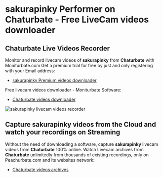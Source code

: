 # sakurapinky Performer on Chaturbate - Free LiveCam videos downloader

## Chaturbate Live Videos Recorder

Monitor and record livecam videos of **sakurapinky** from **Chaturbate** with Moniturbate.com
Get a premium trial for free by just and only registering with your Email address:
* [sakurapinky Premium videos downloader](https://moniturbate.com/request-demo-licence-key.html)

Free livecam videos downloader - Moniturbate Software:
* [Chaturbate videos downloader](https://moniturbate.com/moniturbate-download-software.html)

![sakurapinky livecam videos recorder](https://peachurnet.com/templates/moniturbate-software.png)


## Capture sakurapinky videos from the Cloud and watch your recordings on Streaming

Without the need of downloading a software, capture **sakurapinky** livecam videos from **Chaturbate** 100% online.
Watch Livecam archives from **Chaturbate** unlimitedly from thousands of existing recordings, only on Peachurbate.com and its websites network:
* [Chaturbate videos archives](https://peachurnet.com/)